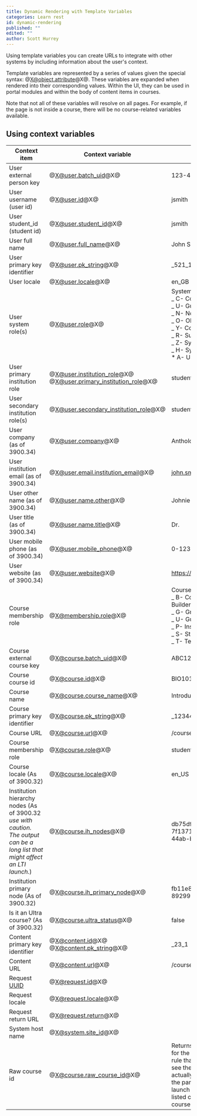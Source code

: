 ```yaml
---
title: Dynamic Rendering with Template Variables
categories: Learn rest
id: dynamic-rendering
published: ""
edited: ""
author: Scott Hurrey
---
```


Using template variables you can create URLs to integrate with other systems by including information about the user's context.

Template variables are represented by a series of values given the special syntax: @X@object.attribute@X@. These variables are expanded when rendered into their corresponding values. Within the UI, they can be used in portal modules and within the body of content items in courses.

Note that not all of these variables will resolve on all pages. For example, if the page is not inside a course, there will be no course-related variables available.

## Using context variables

| Context item                                                                                                                   | Context variable                                                     | Example output                                                                                                                                                                                                                                                                                                               |
| ------------------------------------------------------------------------------------------------------------------------------ | -------------------------------------------------------------------- | ---------------------------------------------------------------------------------------------------------------------------------------------------------------------------------------------------------------------------------------------------------------------------------------------------------------------------- |
| User external person key                                                                                                       | @X@user.batch_uid@X@                                                 | 123-45-6789                                                                                                                                                                                                                                                                                                                  |
| User username (user id)                                                                                                        | @X@user.id@X@                                                        | jsmith                                                                                                                                                                                                                                                                                                                       |
| User student_id (student id)                                                                                                   | @X@user.student_id@X@                                                | jsmith                                                                                                                                                                                                                                                                                                                       |
| User full name                                                                                                                 | @X@user.full_name@X@                                                 | John Smith                                                                                                                                                                                                                                                                                                                   |
| User primary key identifier                                                                                                    | @X@user.pk_string@X@                                                 | \_521_1                                                                                                                                                                                                                                                                                                                      |
| User locale                                                                                                                    | @X@user.locale@X@                                                    | en_GB                                                                                                                                                                                                                                                                                                                        |
| User system role(s)                                                                                                            | @X@user.role@X@                                                      | System Roles:<br />_ C- Course Administrator<br />_ U- Guest<br />_ N- None<br />_ O- Observer<br />_ Y- Community Administrator<br />_ R- Support<br />_ Z- System Admin<br />_ H- System Support<br />\* A- User Administrator                                                                                             |
| User primary institution role                                                                                                  | @X@user.institution_role@X@<br />@X@user.primary_institution_role@X@ | student                                                                                                                                                                                                                                                                                                                      |
| User secondary institution role(s)                                                                                             | @X@user.secondary_institution_role@X@                                | student,faculty                                                                                                                                                                                                                                                                                                              |
| User company (as of 3900.34)                                                                                                   | @X@user.company@X@                                                   | Anthology                                                                                                                                                                                                                                                                                                                    |
| User institution email (as of 3900.34)                                                                                         | @X@user.email.institution_email@X@                                   | john.smith@anthology.com                                                                                                                                                                                                                                                                                                     |
| User other name (as of 3900.34)                                                                                                | @X@user.name.other@X@                                                | Johnie                                                                                                                                                                                                                                                                                                                       |
| User title (as of 3900.34)                                                                                                     | @X@user.name.title@X@                                                | Dr.                                                                                                                                                                                                                                                                                                                          |
| User mobile phone (as of 3900.34)                                                                                              | @X@user.mobile_phone@X@                                              | 0-123-456-7890                                                                                                                                                                                                                                                                                                               |
| User website (as of 3900.34)                                                                                                   | @X@user.website@X@                                                   | https://smithjohn.anthology.com                                                                                                                                                                                                                                                                                              |
| Course membership role                                                                                                         | @X@membership.role@X@                                                | Course/Organization Roles:<br />_ B- Course Builder/Organization Builder<br />_ G- Grader/Grader<br />_ U- Guest/Guest<br />_ P- Instructor/Leader<br />_ S- Student/Participant<br />_ T- Teacher's Assistant/Assistant                                                                                                     |
| Course external course key                                                                                                     | @X@course.batch_uid@X@                                               | ABC123ABC                                                                                                                                                                                                                                                                                                                    |
| Course course id                                                                                                               | @X@course.id@X@                                                      | BIO101                                                                                                                                                                                                                                                                                                                       |
| Course name                                                                                                                    | @X@course.course_name@X@                                             | Introduction to Concepts in Biology                                                                                                                                                                                                                                                                                          |
| Course primary key identifier                                                                                                  | @X@course.pk_string@X@                                               | \_12344_1                                                                                                                                                                                                                                                                                                                    |
| Course URL                                                                                                                     | @X@course.url@X@                                                     | /courses/1/BIO101/                                                                                                                                                                                                                                                                                                           |
| Course membership role                                                                                                         | @X@course.role@X@                                                    | student                                                                                                                                                                                                                                                                                                                      |
| Course locale (As of 3900.32)                                                                                                  | @X@course.locale@X@                                                  | en_US                                                                                                                                                                                                                                                                                                                        |
| Institution hierarchy nodes (As of 3900.32 _use with caution. The output can be a long list that might affect an LTI launch._) | @X@course.ih_nodes@X@                                                | db75df7b-04e8-4d3c-b7f9-7f1371a3f325,fb11e84b-ff7f-44ab-bf77-89299b053232                                                                                                                                                                                                                                                    |
| Institution primary node (As of 3900.32)                                                                                       | @X@course.ih_primary_node@X@                                         | fb11e84b-ff7f-44ab-bf77-89299b053232                                                                                                                                                                                                                                                                                         |
| Is it an Ultra course? (As of 3900.32)                                                                                         | @X@course.ultra_status@X@                                            | false                                                                                                                                                                                                                                                                                                                        |
| Content primary key identifier                                                                                                 | @X@content.id@X@<br />@X@content.pk_string@X@                        | \_23_1                                                                                                                                                                                                                                                                                                                       |
| Content URL                                                                                                                    | @X@content.url@X@                                                    | /courses/1/BOB101/content/\_221_1                                                                                                                                                                                                                                                                                            |
| Request [UUID](https://www.opengroup.org/onlinepubs/009629399/apdxa.htm)                                                       | @X@request.id@X@                                                     |
| Request locale                                                                                                                 | @X@request.locale@X@                                                 |
| Request return URL                                                                                                             | @X@request.return@X@                                                 |
| System host name                                                                                                               | @X@system.site_id@X@                                                 |
| Raw course id                                                                                                                  | @X@course.raw_course_id@X@                                           | Returns the course.getCourseId() for the current course ignoring the rule that a student is supposed to see the id of the course they are actually enrolled in. Effectively gives the parent course ID to a student LTI launch from the parent of a cross listed corse, not the child section course ID the are enrolled in. |
